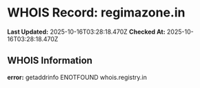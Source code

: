 # WHOIS Record: regimazone.in

**Last Updated:** 2025-10-16T03:28:18.470Z
**Checked At:** 2025-10-16T03:28:18.470Z

## WHOIS Information

**error:** getaddrinfo ENOTFOUND whois.registry.in

